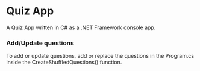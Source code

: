 # Quiz App

A Quiz App written in C# as a .NET Framework console app.

### Add/Update questions
To add or update questions, add or replace the questions in the Program.cs inside the CreateShuffledQuestions() function.